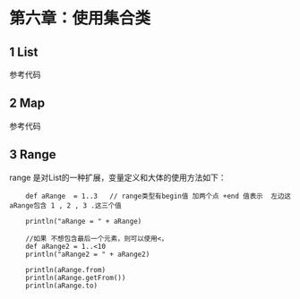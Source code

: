 # 第六章：使用集合类

## 1 List

参考代码

## 2 Map

参考代码


## 3 Range

range 是对List的一种扩展，变量定义和大体的使用方法如下：

        def aRange  = 1..3   // range类型有begin值 加两个点 +end 值表示  左边这aRange包含 1 , 2 , 3 .这三个值
        
        println("aRange = " + aRange)
        
        //如果 不想包含最后一个元素，则可以使用<，
        def aRange2 = 1..<10
        println("aRange2 = " + aRange2)
        
        println(aRange.from)
        println(aRange.getFrom())
        println(aRange.to)